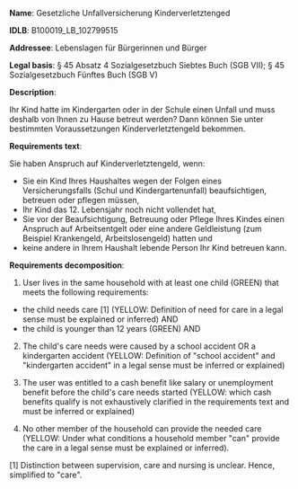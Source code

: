 <b>Name</b>: Gesetzliche Unfallversicherung Kinderverletztenged

<b>IDLB</b>: B100019_LB_102799515

<b>Addressee</b>: Lebenslagen für Bürgerinnen und Bürger

<b>Legal basis</b>: § 45 Absatz 4 Sozialgesetzbuch Siebtes Buch (SGB VII); § 45 Sozialgesetzbuch Fünftes Buch (SGB V)

<b>Description</b>: 

Ihr Kind hatte im Kindergarten oder in der Schule einen Unfall und muss deshalb von Ihnen zu Hause betreut werden? Dann können Sie unter bestimmten
Voraussetzungen Kinderverletztengeld bekommen.

<b>Requirements text</b>:

Sie haben Anspruch auf Kinderverletztengeld, wenn:

  * Sie ein Kind Ihres Haushaltes wegen der Folgen eines Versicherungsfalls (Schul und Kindergartenunfall) beaufsichtigen, betreuen oder pflegen müssen,
  * Ihr Kind das 12. Lebensjahr noch nicht vollendet hat,
  * Sie vor der Beaufsichtigung, Betreuung oder Pflege Ihres Kindes einen Anspruch auf Arbeitsentgelt oder eine andere Geldleistung (zum Beispiel Krankengeld, Arbeitslosengeld) hatten und
  * keine andere in Ihrem Haushalt lebende Person Ihr Kind betreuen kann.

<b>Requirements decomposition</b>:

1. User lives in the same household with at least one child (GREEN) that meets the following requirements:
  - the child needs care [1] (YELLOW: Definition of need for care in a legal sense must be explained or inferred) AND
  - the child is younger than 12 years (GREEN) AND

2. The child's care needs were caused by a school accident OR a kindergarten accident (YELLOW: Definition of "school accident" and "kindergarten accident" in a legal sense must be inferred or explained)

4. The user was entitled to a cash benefit like salary or unemployment benefit before the child's care needs started (YELLOW: which cash benefits qualify is not exhaustively clarified in the requirements text and must be inferred or explained)

5. No other member of the household can provide the needed care (YELLOW: Under what conditions a household member "can" provide the care in a legal sense must be explained or inferred).

[1] Distinction between supervision, care and nursing is unclear. Hence, simplified to "care".